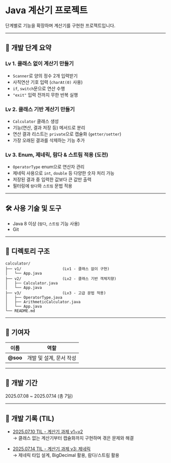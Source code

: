 # Java 계산기 프로젝트  
단계별로 기능을 확장하며 계산기를 구현한 프로젝트입니다.

---

## 📌 개발 단계 요약

### Lv 1. 클래스 없이 계산기 만들기
- `Scanner`로 양의 정수 2개 입력받기
- 사칙연산 기호 입력 (`charAt(0)` 사용)
- `if`, `switch`문으로 연산 수행
- `"exit"` 입력 전까지 무한 반복 실행

### Lv 2. 클래스 기반 계산기 만들기
- `Calculator` 클래스 생성
- 기능(연산, 결과 저장 등) 메서드로 분리
- 연산 결과 리스트는 `private`으로 캡슐화 (`getter/setter`)
- 가장 오래된 결과를 삭제하는 기능 추가

### Lv 3. Enum, 제네릭, 람다 & 스트림 적용 (도전)
- `OperatorType` enum으로 연산자 관리
- 제네릭 사용으로 `int`, `double` 등 다양한 숫자 처리 가능
- 저장된 결과 중 입력한 값보다 큰 값만 출력
- 필터링에 `람다`와 `스트림` 문법 적용

---

## 🛠 사용 기술 및 도구
- Java 8 이상 (`람다`, `스트림` 기능 사용)
- Git

---

## 📁 디렉토리 구조
```
calculator/
├── v1/                  (Lv1 - 클래스 없이 구현)
│   └── App.java
├── v2/                  (Lv2 - 클래스 기반 객체지향)
│   ├── Calculator.java
│   └── App.java
├── v3/                  (Lv3 - 고급 문법 적용)
│   ├── OperatorType.java
│   ├── ArithmeticCalculator.java
│   └── App.java
└── README.md
```

---

## 🙌 기여자
| 이름 | 역할 |
|------|------|
| **@soo** | 개발 및 설계, 문서 작성 |

---
## 📅 개발 기간  
2025.07.08 ~ 2025.07.14 (총 7일)

---

## 📒 개발 기록 (TIL)

- [2025.07.10 TIL - 계산기 과제 v1~v2](https://velog.io/@sooh59599/2025.07.10-TIL-%EA%B3%84%EC%82%B0%EA%B8%B0-%EA%B3%BC%EC%A0%9C-v1-v2)  
  → 클래스 없는 계산기부터 캡슐화까지 구현하며 겪은 문제와 해결

- [2025.07.14 TIL - 계산기 과제 v3: 제네릭](https://velog.io/@sooh59599/2025.07.14-TIL-%EA%B3%84%EC%82%B0%EA%B8%B0-%EA%B3%BC%EC%A0%9C-v3%EC%A0%9C%EB%84%A4%EB%A6%AD)  
  → 제네릭 타입 설계, BigDecimal 활용, 람다/스트림 활용


